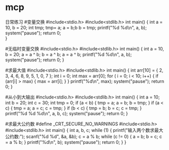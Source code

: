 # mcp
日常练习
#变量交换
#include<stdio.h>
#include<stdlib.h>
int main()
{
	int a = 10, b = 20;
	int tmp;
	tmp= a;
	a = b;b
	b = tmp;
	printf("%d %d\n", a, b);
	system("pause");
    return 0;		
}

#无临时变量交换
#include<stdio.h>
#include<stdlib.h>
int main()
{
	int a = 10, b = 20;
	a = a ^ b;
	b = a ^ b;
	a = a ^ b;
	printf("%d %d\n", a, b);
	system("pause");
	return 0;
}

#求最大值
#include<stdio.h>
#include<stdlib.h>
int main()
{
	int arr[10] = { 2, 3, 4, 6, 8, 9, 5, 1, 0, 7 };
	int i = 0;
	int max = arr[0];
	for ( i = 0; i < 10; i++)
	{
		if (arr[i] > max)
		{
			max = arr[i];
		}
	}
	printf("%d\n", max);
	system("pause");
	return 0;
}

#从小到大输出
#include<stdio.h>
#include<stdlib.h>
int main()
{
	int a = 10; 
	int b = 20; 
	int c = 30;
    int tmp = 0;
	if (a < b)
	{
		tmp = a;
		a = b;
		b = tmp;
	}
    if (a < c)
    {
		tmp = a;
		a = c;
		c = tmp;
    }
	if (b < c)
	{
		tmp = b;
		b = c;
		c = tmp;
	}
	printf("%d %d %d\n", a, b, c);
	system("pause");
	return 0;
}

#求最大公约数
#define _CRT_SECURE_NO_WARNINGS
#include<stdio.h>
#include<stdlib.h>
int main()
{
	int a, b, c;
	while (1)
	{
		printf("输入两个数求最大公约数:");
		scanf("%d %d", &a, &b);
		c = a % b;
		while (c != 0)
		{
			a = b;
			b = c;
			c = a % b;
		}
		printf("%d\n", b);
		system("pause");
		return 0;
	}
}
